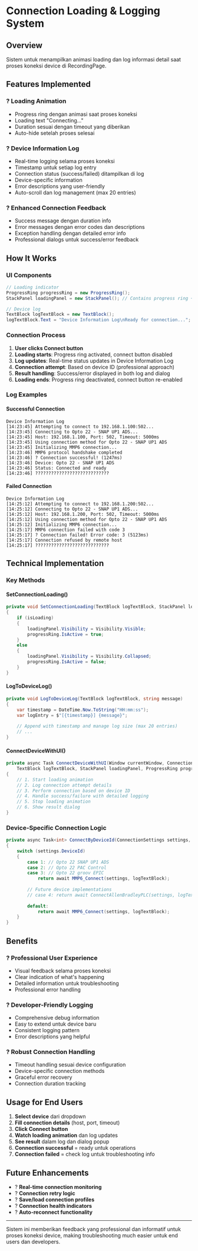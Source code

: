 # Connection Loading & Logging System

## Overview
Sistem untuk menampilkan animasi loading dan log informasi detail saat proses koneksi device di RecordingPage.

## Features Implemented

### ? **Loading Animation**
- Progress ring dengan animasi saat proses koneksi
- Loading text "Connecting..." 
- Duration sesuai dengan timeout yang diberikan
- Auto-hide setelah proses selesai

### ? **Device Information Log**
- Real-time logging selama proses koneksi
- Timestamp untuk setiap log entry
- Connection status (success/failed) ditampilkan di log
- Device-specific information
- Error descriptions yang user-friendly
- Auto-scroll dan log management (max 20 entries)

### ? **Enhanced Connection Feedback**
- Success message dengan duration info
- Error messages dengan error codes dan descriptions
- Exception handling dengan detailed error info
- Professional dialogs untuk success/error feedback

## How It Works

### **UI Components**
```csharp
// Loading indicator
ProgressRing progressRing = new ProgressRing();
StackPanel loadingPanel = new StackPanel(); // Contains progress ring + text

// Device log
TextBlock logTextBlock = new TextBlock();
logTextBlock.Text = "Device Information Log\nReady for connection...";
```

### **Connection Process**
1. **User clicks Connect button**
2. **Loading starts**: Progress ring activated, connect button disabled
3. **Log updates**: Real-time status updates in Device Information Log
4. **Connection attempt**: Based on device ID (professional approach)
5. **Result handling**: Success/error displayed in both log and dialog
6. **Loading ends**: Progress ring deactivated, connect button re-enabled

### **Log Examples**

#### **Successful Connection**
```
Device Information Log
[14:23:45] Attempting to connect to 192.168.1.100:502...
[14:23:45] Connecting to Opto 22 - SNAP UP1 ADS...
[14:23:45] Host: 192.168.1.100, Port: 502, Timeout: 5000ms
[14:23:45] Using connection method for Opto 22 - SNAP UP1 ADS
[14:23:45] Initializing MMP6 connection...
[14:23:46] MMP6 protocol handshake completed
[14:23:46] ? Connection successful! (1247ms)
[14:23:46] Device: Opto 22 - SNAP UP1 ADS  
[14:23:46] Status: Connected and ready
[14:23:46] ????????????????????????????
```

#### **Failed Connection**
```
Device Information Log
[14:25:12] Attempting to connect to 192.168.1.200:502...
[14:25:12] Connecting to Opto 22 - SNAP UP1 ADS...
[14:25:12] Host: 192.168.1.200, Port: 502, Timeout: 5000ms
[14:25:12] Using connection method for Opto 22 - SNAP UP1 ADS
[14:25:12] Initializing MMP6 connection...
[14:25:17] MMP6 connection failed with code 3
[14:25:17] ? Connection failed! Error code: 3 (5123ms)
[14:25:17] Connection refused by remote host
[14:25:17] ????????????????????????????
```

## Technical Implementation

### **Key Methods**

#### **SetConnectionLoading()**
```csharp
private void SetConnectionLoading(TextBlock logTextBlock, StackPanel loadingPanel, ProgressRing progressRing, bool isLoading)
{
    if (isLoading)
    {
        loadingPanel.Visibility = Visibility.Visible;
        progressRing.IsActive = true;
    }
    else
    {
        loadingPanel.Visibility = Visibility.Collapsed;
        progressRing.IsActive = false;
    }
}
```

#### **LogToDeviceLog()**
```csharp
private void LogToDeviceLog(TextBlock logTextBlock, string message)
{
    var timestamp = DateTime.Now.ToString("HH:mm:ss");
    var logEntry = $"[{timestamp}] {message}";
    
    // Append with timestamp and manage log size (max 20 entries)
    // ...
}
```

#### **ConnectDeviceWithUI()** 
```csharp
private async Task ConnectDeviceWithUI(Window currentWindow, ConnectionSettings connectionSettings, 
    TextBlock logTextBlock, StackPanel loadingPanel, ProgressRing progressRing)
{
    // 1. Start loading animation
    // 2. Log connection attempt details
    // 3. Perform connection based on device ID
    // 4. Handle success/failure with detailed logging
    // 5. Stop loading animation
    // 6. Show result dialog
}
```

### **Device-Specific Connection Logic**
```csharp
private async Task<int> ConnectByDeviceId(ConnectionSettings settings, TextBlock logTextBlock)
{
    switch (settings.DeviceId)
    {
        case 1: // Opto 22 SNAP UP1 ADS
        case 2: // Opto 22 PAC Control  
        case 3: // Opto 22 groov EPIC
            return await MMP6_Connect(settings, logTextBlock);
        
        // Future device implementations
        // case 4: return await ConnectAllenBradleyPLC(settings, logTextBlock);
        
        default:
            return await MMP6_Connect(settings, logTextBlock);
    }
}
```

## Benefits

### ? **Professional User Experience**
- Visual feedback selama proses koneksi
- Clear indication of what's happening
- Detailed information untuk troubleshooting
- Professional error handling

### ? **Developer-Friendly Logging** 
- Comprehensive debug information
- Easy to extend untuk device baru
- Consistent logging pattern
- Error descriptions yang helpful

### ? **Robust Connection Handling**
- Timeout handling sesuai device configuration
- Device-specific connection methods
- Graceful error recovery
- Connection duration tracking

## Usage for End Users

1. **Select device** dari dropdown
2. **Fill connection details** (host, port, timeout)
3. **Click Connect button**
4. **Watch loading animation** dan log updates
5. **See result** dalam log dan dialog popup
6. **Connection successful** = ready untuk operations
7. **Connection failed** = check log untuk troubleshooting info

## Future Enhancements

- ? **Real-time connection monitoring**
- ? **Connection retry logic**  
- ? **Save/load connection profiles**
- ? **Connection health indicators**
- ? **Auto-reconnect functionality**

---

Sistem ini memberikan feedback yang professional dan informatif untuk proses koneksi device, making troubleshooting much easier untuk end users dan developers.